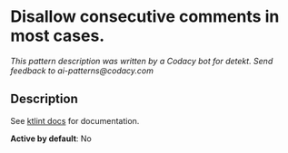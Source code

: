 # Disallow consecutive comments in most cases.

_This pattern description was written by a Codacy bot for detekt. Send feedback to ai-patterns@codacy.com_

## Description

See [ktlint docs](https://pinterest.github.io/ktlint/0.50.0/rules/experimental/#disallow-consecutive-comments) for documentation.

**Active by default**: No 
